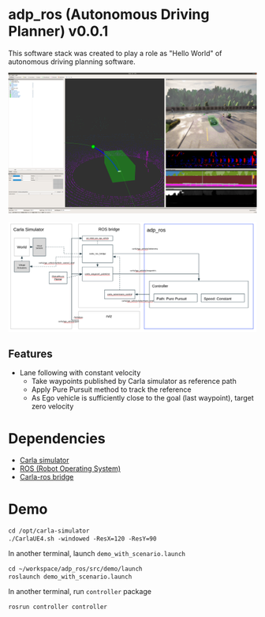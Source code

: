 # adp_ros (Autonomous Driving Planner) v0.0.1

This software stack was created to play a role as "Hello World" of autonomous driving planning software.

![rviz setup](./images/demo_v0.1.png "Autonomous Driving Simulation Demo")

![architecture](./images/architecture_v0.1.png "Software Architecture")

## Features
* Lane following with constant velocity
	* Take waypoints published by Carla simulator as reference path
	* Apply Pure Pursuit method to track the reference 
	* As Ego vehicle is sufficiently close to the goal (last waypoint), target zero velocity
	
# Dependencies
* [Carla simulator](https://carla.readthedocs.io/en/latest/start_quickstart/)
* [ROS (Robot Operating System)](http://wiki.ros.org/melodic/Installation/Ubuntu)
* [Carla-ros bridge](https://github.com/carla-simulator/ros-bridge)

# Demo
```
cd /opt/carla-simulator
./CarlaUE4.sh -windowed -ResX=120 -ResY=90
```
In another terminal, launch `demo_with_scenario.launch`
```
cd ~/workspace/adp_ros/src/demo/launch
roslaunch demo_with_scenario.launch
```
In another terminal, run `controller` package
```
rosrun controller controller
